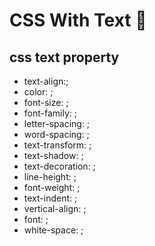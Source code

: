 # CSS With Text 📰

## css text property

- text-align:;
- color: ;
- font-size: ;
- font-family: ;
- letter-spacing: ;
- word-spacing: ;
- text-transform: ;
- text-shadow: ;
- text-decoration: ;
- line-height: ;
- font-weight: ;
- text-indent: ;
- vertical-align: ;
- font: ;
- white-space: ;
